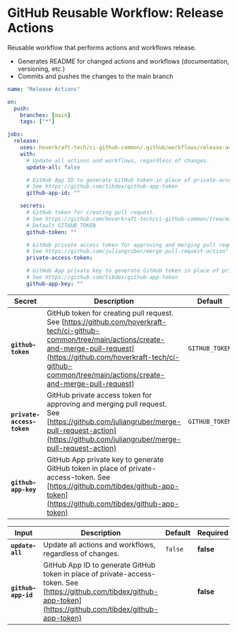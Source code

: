 <!-- start title -->

# GitHub Reusable Workflow: Release Actions

<!-- end title -->
<!-- start description -->

Reusable workflow that performs actions and workflows release.

- Generates README for changed actions and workflows (documentation, versioning, etc.)
- Commits and pushes the changes to the main branch

<!-- end description -->
<!-- start contents -->
<!-- end contents -->
<!-- start usage -->

```yaml
name: "Release Actions"

on:
  push:
    branches: [main]
    tags: ["*"]

jobs:
  release:
    uses: hoverkraft-tech/ci-github-common/.github/workflows/release-actions.yml@0.3.4
    with:
      # Update all actions and workflows, regardless of changes.
      update-all: false

      # GitHub App ID to generate GitHub token in place of private-access-token.
      # See https://github.com/tibdex/github-app-token
      github-app-id: ""

    secrets:
      # GitHub token for creating pull request.
      # See https://github.com/hoverkraft-tech/ci-github-common/tree/main/actions/create-and-merge-pull-request
      # Default GITHUB_TOKEN
      github-token: ""

      # GitHub private access token for approving and merging pull request.
      # See https://github.com/juliangruber/merge-pull-request-action"
      private-access-token:

      # GitHub App private key to generate GitHub token in place of private-access-token.
      # See https://github.com/tibdex/github-app-token
      github-app-key: ""
```

<!-- end usage -->
<!-- start secrets -->

| **Secret**                            | **Description**                                                                                                                                                                                                                                        | **Default**               | **Required** |
| ------------------------------------- | ------------------------------------------------------------------------------------------------------------------------------------------------------------------------------------------------------------------------------------------------------ | ------------------------- | ------------ |
| **<code>github-token</code>**         | GitHub token for creating pull request. See [https://github.com/hoverkraft-tech/ci-github-common/tree/main/actions/create-and-merge-pull-request](https://github.com/hoverkraft-tech/ci-github-common/tree/main/actions/create-and-merge-pull-request) | <code>GITHUB_TOKEN</code> | **false**    |
| **<code>private-access-token</code>** | GitHub private access token for approving and merging pull request. See [https://github.com/juliangruber/merge-pull-request-action](https://github.com/juliangruber/merge-pull-request-action)                                                         | <code>GITHUB_TOKEN</code> | **false**    |
| **<code>github-app-key</code>**       | GitHub App private key to generate GitHub token in place of private-access-token. See [https://github.com/tibdex/github-app-token](https://github.com/tibdex/github-app-token)                                                                         | <code></code>             | **false**    |

<!-- end secrets -->
<!-- start inputs -->

| **Input**                      | **Description**                                                                                                                                                       | **Default**        | **Required** |
| ------------------------------ | --------------------------------------------------------------------------------------------------------------------------------------------------------------------- | ------------------ | ------------ |
| **<code>update-all</code>**    | Update all actions and workflows, regardless of changes.                                                                                                              | <code>false</code> | **false**    |
| **<code>github-app-id</code>** | GitHub App ID to generate GitHub token in place of private-access-token. See [https://github.com/tibdex/github-app-token](https://github.com/tibdex/github-app-token) | <code></code>      | **false**    |

<!-- end inputs -->

<!-- start outputs -->
<!-- end outputs -->
<!-- start [.github/ghadocs/examples/] -->
<!-- end [.github/ghadocs/examples/] -->
